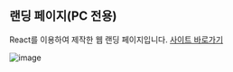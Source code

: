## 랜딩 페이지(PC 전용)
React를 이용하여 제작한 웹 랜딩 페이지입니다. 
<a href="https://j0n9hyun-landing.vercel.app/" target="_blank">사이트 바로가기</a>

![image](https://github.com/Elbyss/react-landing/assets/144521987/8cb0d5e6-563a-45c8-9b92-5715d1f9a7d2)

